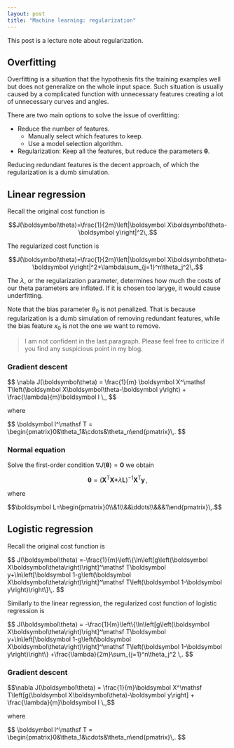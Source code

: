 ```yaml
---
layout: post
title: "Machine learning: regularization"
---
```


This post is a lecture note about regularization.

## Overfitting

Overfitting is a situation that the hypothesis fits the training examples well but does not generalize on the whole input space. Such situation is usually caused by a complicated function with unnecessary features creating a lot of unnecessary curves and angles.

There are two main options to solve the issue of overfitting:

* Reduce the number of features.
  * Manually select which features to keep.
  * Use a model selection algorithm.
* Regularization: Keep all the features, but reduce the parameters $\boldsymbol\theta$.

Reducing redundant features is the decent approach, of which the regularization is a dumb simulation.

## Linear regression

Recall the original cost function is

$$J(\boldsymbol\theta)=\frac{1}{2m}\left|\boldsymbol X\boldsymbol\theta-\boldsymbol y\right|^2\,.$$

The regularized cost function is

$$J(\boldsymbol\theta)=\frac{1}{2m}\left|\boldsymbol X\boldsymbol\theta-\boldsymbol y\right|^2+\lambda\sum_{j=1}^n\theta_j^2\,.$$

The $\lambda$, or the regularization parameter, determines how much the costs of our theta parameters are inflated. If it is chosen too laryge, it would cause underfitting.

Note that the bias parameter $\theta_0$ is not penalized. That is because regularization is a dumb simulation of removing redundant features, while the bias feature $x_0$ is not the one we want to remove.

> I am not confident in the last paragraph. Please feel free to criticize if you find any suspicious point in my blog.

### Gradient descent

<div>
$$
\nabla J(\boldsymbol\theta)
=
\frac{1}{m}
\boldsymbol X^\mathsf T\left(\boldsymbol X\boldsymbol\theta-\boldsymbol y\right)
+
\frac{\lambda}{m}\boldsymbol l
\,,
$$
</div>

where

<div>
$$
\boldsymbol l^\mathsf T
=
\begin{pmatrix}0&\theta_1&\cdots&\theta_n\end{pmatrix}\,.
$$
</div>

### Normal equation

Solve the first-order condition $\nabla J(\boldsymbol\theta)=\boldsymbol0$ we obtain

$$\boldsymbol\theta=\left(\boldsymbol{X^\mathsf TX+}\lambda\boldsymbol L\right)^{-1}\boldsymbol{X^\mathsf Ty}\,,$$

where

<div>
$$\boldsymbol L=\begin{pmatrix}0\\&1\\&&\ddots\\&&&1\end{pmatrix}\,.$$
</div>

## Logistic regression

Recall the original cost function is

<div>
$$
J(\boldsymbol\theta)
=-\frac{1}{m}\left\{\ln\left[g\left(\boldsymbol X\boldsymbol\theta\right)\right]^\mathsf T\boldsymbol y+\ln\left[\boldsymbol 1-g\left(\boldsymbol X\boldsymbol\theta\right)\right]^\mathsf T\left(\boldsymbol 1-\boldsymbol y\right)\right\}\,.
$$
</div>

Similarly to the linear regression, the regularized cost function of logistic regression is

<div>
$$
J(\boldsymbol\theta)
=
-\frac{1}{m}\left\{\ln\left[g\left(\boldsymbol X\boldsymbol\theta\right)\right]^\mathsf T\boldsymbol y+\ln\left[\boldsymbol 1-g\left(\boldsymbol X\boldsymbol\theta\right)\right]^\mathsf T\left(\boldsymbol 1-\boldsymbol y\right)\right\}
+\frac{\lambda}{2m}\sum_{j=1}^n\theta_j^2
\,.
$$
</div>

### Gradient descent

<div>
$$\nabla J(\boldsymbol\theta)
=
\frac{1}{m}\boldsymbol X^\mathsf T\left[g(\boldsymbol X\boldsymbol\theta)-\boldsymbol y\right]
+
\frac{\lambda}{m}\boldsymbol l
\,,$$
</div>

where

<div>
$$
\boldsymbol l^\mathsf T
=
\begin{pmatrix}0&\theta_1&\cdots&\theta_n\end{pmatrix}\,.
$$
</div>
